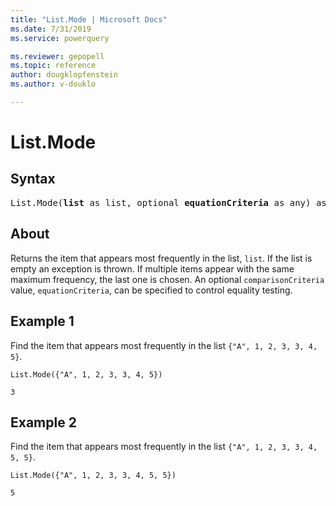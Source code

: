 ```yaml
---
title: "List.Mode | Microsoft Docs"
ms.date: 7/31/2019
ms.service: powerquery

ms.reviewer: gepopell
ms.topic: reference
author: dougklopfenstein
ms.author: v-douklo

---
```

# List.Mode

## Syntax

<pre>
List.Mode(<b>list</b> as list, optional <b>equationCriteria</b> as any) as any 
</pre>
  
## About  
Returns the item that appears most frequently in the list, `list`. If the list is empty an exception is thrown. If multiple items appear with the same maximum frequency, the last one is chosen. An optional `comparisonCriteria` value, `equationCriteria`, can be specified to control equality testing. 

## Example 1
Find the item that appears most frequently in the list `{"A", 1, 2, 3, 3, 4, 5}`.

```powerquery-m
List.Mode({"A", 1, 2, 3, 3, 4, 5})
```

`3`

## Example 2
Find the item that appears most frequently in the list `{"A", 1, 2, 3, 3, 4, 5, 5}`.

```powerquery-m
List.Mode({"A", 1, 2, 3, 3, 4, 5, 5})
```

`5`
